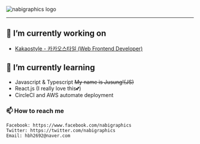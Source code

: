 ![nabigraphics logo](https://user-images.githubusercontent.com/16166356/188729732-01ad201f-8fa9-4ddc-9f2c-c38b285d4440.png)

<hr/>

## 🔭 I’m currently working on
- [Kakaostyle - 카카오스타일 (Web Frontend Developer)](https://kakaostyle.com/)


## 🌱 I’m currently learning
- Javascript & Typescript ~~My name is Jusung!(JS)~~
- React.js (I really love this💕)
- CircleCI and AWS automate deployment


### 📫 How to reach me
    Facebook: https://www.facebook.com/nabigraphics
    Twitter: https://twitter.com/nabigraphics
    Email: hbh2692@naver.com

<!--
**nabigraphics/nabigraphics** is a ✨ _special_ ✨ repository because its `README.md` (this file) appears on your GitHub profile.

Here are some ideas to get you started:

- 🔭 I’m currently working on ...
- 🌱 I’m currently learning ...
- 👯 I’m looking to collaborate on ...
- 🤔 I’m looking for help with ...
- 💬 Ask me about ...
- 📫 How to reach me: ...
- 😄 Pronouns: ...
- ⚡ Fun fact: ...
-->
